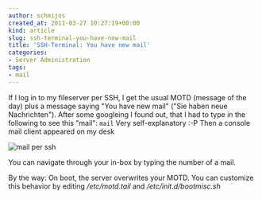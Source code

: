 ```yaml
---
author: schmijos
created_at: 2011-03-27 10:27:19+00:00
kind: article
slug: ssh-terminal-you-have-new-mail
title: 'SSH-Terminal: You have new mail'
categories:
- Server Administration
tags:
- mail
---
```


If I log in to my fileserver per SSH, I get the usual MOTD (message of the day) plus a message
saying "You have new mail" ("Sie haben neue Nachrichten"). After some googleing I found out,
that I had to type in the following to see this "mail": `mail` Very self-explanatory :-P
Then a console mail client appeared on my desk

![mail per ssh](images/2011/ssh-mail.png)

You can navigate through your in-box by typing the number of a mail.
  
By the way: On boot, the server overwrites your MOTD. You can customize this behavior by
editing _/etc/motd.tail_ and _/etc/init.d/bootmisc.sh_
